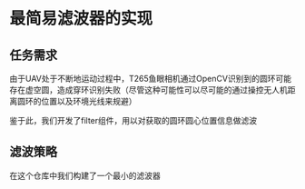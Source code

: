 # 最简易滤波器的实现

## 任务需求

由于UAV处于不断地运动过程中，T265鱼眼相机通过OpenCV识别到的圆环可能存在虚空圆，造成穿环识别失败（尽管这种可能性可以尽可能的通过操控无人机距离圆环的位置以及环境光线来规避）

鉴于此，我们开发了filter组件，用以对获取的圆环圆心位置信息做滤波

## 滤波策略

在这个仓库中我们构建了一个最小的滤波器
